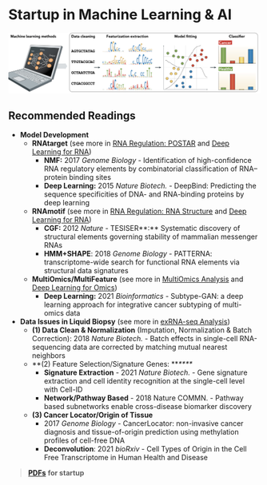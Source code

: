 # Startup in Machine Learning & AI

![4 steps in Machine Learning](<../../.gitbook/assets/machine learning steps.png>)

## **Recommended Readings**

* **Model Development**
  * **RNAtarget** (see more in [RNA Regulation: POSTAR](../rna/postar.md) and [Deep Learning for RNA](deep-learning-for-rna.md))
    * **NMF:** 2017 _Genome Biology_ - Identification of high-confidence RNA regulatory elements by combinatorial classification of RNA–protein binding sites
    * **Deep Learning:** 2015 _Nature Biotech._ - DeepBind: Predicting the sequence specificities of DNA- and RNA-binding proteins by deep learning
  * **RNAmotif**  (see more in [RNA Regulation: RNA Structure](../rna/rna-structure.md) and [Deep Learning for RNA](deep-learning-for-rna.md))
    * **CGF:** 2012 _Nature_  - TESISER**:** Systematic discovery of structural elements governing stability of mammalian messenger RNAs
    * **HMM+SHAPE**: 2018 _Genome Biology_ - PATTERNA: transcriptome-wide search for functional RNA elements via structural data signatures
  * **MultiOmics/MultiFeature** (see more in [MultiOmics Analysis](../med/multiomics-analysis.md) and [Deep Learning for Omics](deep-learning-for-omics.md))
    * **Deep Learning:** 2021 _Bioinformatics_ - Subtype-GAN: a deep learning approach for integrative cancer subtyping of multi-omics data
* **Data Issues in Liquid Biopsy**  (see more in [exRNA-seq Analysis](../med/exrna-seq-analysis.md))
  * **(1) Data Clean & Normalization** (Imputation, Normalization & Batch Correction): 2018 _Nature Biotech._ - Batch effects in single-cell RNA-sequencing data are corrected by matching mutual nearest neighbors
  * **(2) Feature Selection/Signature Genes: **_****_&#x20;
    * **Signature Extraction** - 2021 _Nature Biotech._ - Gene signature extraction and cell identity recognition at the single-cell level with Cell-ID
    * **Network/Pathway Based** - 2018 Nature COMMN. - Pathway based subnetworks enable cross-disease biomarker discovery
  * **(3) Cancer Locator/Origin of Tissue**&#x20;
    * 2017 _Genome Biology_ - CancerLocator: non-invasive cancer diagnosis and tissue-of-origin prediction using methylation profiles of cell-free DNA
    * **Deconvolution**: 2021 _bioRxiv_ - Cell Types of Origin in the Cell Free Transcriptome in Human Health and Disease

> [**PDFs**](https://cloud.tsinghua.edu.cn/d/928f3f4a8c8d4ab8b8ad/?p=%2F0.%20Startup%2FAI%20%26%20Machine%20Learning\&mode=list) **for startup**

